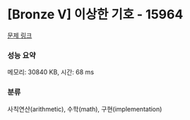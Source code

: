 # [Bronze V] 이상한 기호 - 15964 

[문제 링크](https://www.acmicpc.net/problem/15964) 

### 성능 요약

메모리: 30840 KB, 시간: 68 ms

### 분류

사칙연산(arithmetic), 수학(math), 구현(implementation)

